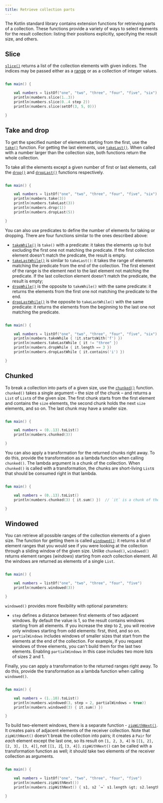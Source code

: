```yaml
---
title: Retrieve collection parts
---
```



The Kotlin standard library contains extension functions for retrieving parts of a collection.
These functions provide a variety of ways to select elements for the result collection: listing their positions explicitly,
specifying the result size, and others. 

## Slice

[`slice()`](https://kotlinlang.org/api/latest/jvm/stdlib/kotlin.collections/slice.html) returns a list of the collection
elements with given indices. The indices may be passed either as a [range](ranges.md) or as a collection of integer values. 

```kotlin

fun main() {

    val numbers = listOf("one", "two", "three", "four", "five", "six")    
    println(numbers.slice(1..3))
    println(numbers.slice(0..4 step 2))
    println(numbers.slice(setOf(3, 5, 0)))    

}
```


## Take and drop

To get the specified number of elements starting from the first, use the [`take()`](https://kotlinlang.org/api/latest/jvm/stdlib/kotlin.collections/take.html) function.
For getting the last elements, use [`takeLast()`](https://kotlinlang.org/api/latest/jvm/stdlib/kotlin.collections/take-last.html).
When called with a number larger than the collection size, both functions return the whole collection.  

To take all the elements except a given number of first or last elements, call the [`drop()`](https://kotlinlang.org/api/latest/jvm/stdlib/kotlin.collections/drop.html)
and [`dropLast()`](https://kotlinlang.org/api/latest/jvm/stdlib/kotlin.collections/drop-last.html) functions respectively. 

```kotlin

fun main() {

    val numbers = listOf("one", "two", "three", "four", "five", "six")
    println(numbers.take(3))
    println(numbers.takeLast(3))
    println(numbers.drop(1))
    println(numbers.dropLast(5))

}
```


You can also use predicates to define the number of elements for taking or dropping.
There are four functions similar to the ones described above:

* [`takeWhile()`](https://kotlinlang.org/api/latest/jvm/stdlib/kotlin.collections/take-while.html) is `take()` with a predicate: it takes the elements up to but excluding the first one not matching the predicate. If the first collection element doesn't match the predicate, the result is empty.
* [`takeLastWhile()`](https://kotlinlang.org/api/latest/jvm/stdlib/kotlin.collections/take-last-while.html) is similar to `takeLast()`: it takes the range of elements matching the predicate from the end of the collection. The first element of the range is the element next to the last element not matching the predicate. If the last collection element doesn't match the predicate, the result is empty;
* [`dropWhile()`](https://kotlinlang.org/api/latest/jvm/stdlib/kotlin.collections/drop-while.html) is the opposite to `takeWhile()` with the same predicate: it returns the elements from the first one not matching the predicate to the end.
* [`dropLastWhile()`](https://kotlinlang.org/api/latest/jvm/stdlib/kotlin.collections/drop-last-while.html) is the opposite to `takeLastWhile()` with the same predicate: it returns the elements from the beginning to the last one not matching the predicate.

```kotlin

fun main() {

    val numbers = listOf("one", "two", "three", "four", "five", "six")
    println(numbers.takeWhile { !it.startsWith('f') })
    println(numbers.takeLastWhile { it != "three" })
    println(numbers.dropWhile { it.length == 3 })
    println(numbers.dropLastWhile { it.contains('i') })

}
```


## Chunked

To break a collection into parts of a given size, use the [`chunked()`](https://kotlinlang.org/api/latest/jvm/stdlib/kotlin.collections/chunked.html) function.
`chunked()` takes a single argument – the size of the chunk – and returns a `List` of `List`s of the given size.
The first chunk starts from the first element and contains the `size` elements, the second chunk holds the next `size` elements,
and so on. The last chunk may have a smaller size. 

```kotlin

fun main() {

    val numbers = (0..13).toList()
    println(numbers.chunked(3))

}
```


You can also apply a transformation for the returned chunks right away.
To do this, provide the transformation as a lambda function when calling `chunked()`.
The lambda argument is a chunk of the collection. When `chunked()` is called with a transformation,
the chunks are short-living `List`s that should be consumed right in that lambda.  

```kotlin

fun main() {

    val numbers = (0..13).toList() 
    println(numbers.chunked(3) { it.sum() })  // `it` is a chunk of the original collection

}
```


## Windowed

You can retrieve all possible ranges of the collection elements of a given size.
The function for getting them is called [`windowed()`](https://kotlinlang.org/api/latest/jvm/stdlib/kotlin.collections/windowed.html):
it returns a list of element ranges that you would see if you were looking at the collection through a sliding window of the given size.
Unlike `chunked()`,  `windowed()` returns element ranges (_windows_) starting from *each* collection element.
All the windows are returned as elements of a single `List`.

```kotlin

fun main() {

    val numbers = listOf("one", "two", "three", "four", "five")    
    println(numbers.windowed(3))

}
```


`windowed()` provides more flexibility with optional parameters:

* `step` defines a distance between first elements of two adjacent windows. By default the value is 1, so the result contains windows starting from all elements. If you increase the step to 2, you will receive only windows starting from odd elements: first, third, and so on.
* `partialWindows` includes windows of smaller sizes that start from the elements at the end of the collection. For example, if you request windows of three elements, you can't build them for the last two elements. Enabling `partialWindows` in this case includes two more lists of sizes 2 and 1.

Finally, you can apply a transformation to the returned ranges right away.
To do this, provide the transformation as a lambda function when calling `windowed()`.

```kotlin

fun main() {

    val numbers = (1..10).toList()
    println(numbers.windowed(3, step = 2, partialWindows = true))
    println(numbers.windowed(3) { it.sum() })

}
```


To build two-element windows, there is a separate function - [`zipWithNext()`](https://kotlinlang.org/api/latest/jvm/stdlib/kotlin.collections/zip-with-next.html).
It creates pairs of adjacent elements of the receiver collection.
Note that `zipWithNext()` doesn't break the collection into pairs; it creates a `Pair` for _each_ element except the last
one, so its result on `[1, 2, 3, 4]` is `[[1, 2], [2, 3], [3, 4]]`, not `[[1, 2`], `[3, 4]]`.
`zipWithNext()` can be called with a transformation function as well; it should take two elements of the receiver collection
as arguments.

```kotlin

fun main() {

    val numbers = listOf("one", "two", "three", "four", "five")    
    println(numbers.zipWithNext())
    println(numbers.zipWithNext() { s1, s2 `→` s1.length &gt; s2.length})

}
```

